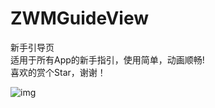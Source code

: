 # ZWMGuideView
新手引导页  
适用于所有App的新手指引，使用简单，动画顺畅!    
喜欢的赏个Star，谢谢！  


![img](https://github.com/weiming4219/ZWMGuideView/blob/master/ZWMGuideViewDemo/guide.gif)  


